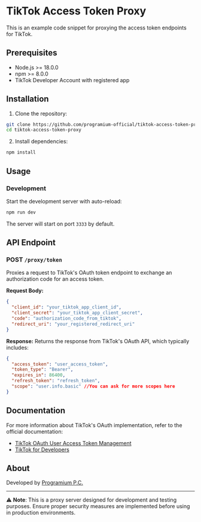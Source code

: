 # TikTok Access Token Proxy

This is an example code snippet for proxying the access token endpoints for TikTok.
## Prerequisites

- Node.js >= 18.0.0
- npm >= 8.0.0
- TikTok Developer Account with registered app

## Installation

1. Clone the repository:

```bash
git clone https://github.com/programium-official/tiktok-access-token-proxy.git
cd tiktok-access-token-proxy
```

2. Install dependencies:

```bash
npm install
```

## Usage

### Development

Start the development server with auto-reload:

```bash
npm run dev
```
The server will start on port `3333` by default.

## API Endpoint

### POST `/proxy/token`

Proxies a request to TikTok's OAuth token endpoint to exchange an authorization code for an access token.

**Request Body:**

```json
{
  "client_id": "your_tiktok_app_client_id",
  "client_secret": "your_tiktok_app_client_secret",
  "code": "authorization_code_from_tiktok",
  "redirect_uri": "your_registered_redirect_uri"
}
```

**Response:**
Returns the response from TikTok's OAuth API, which typically includes:

```json
{
  "access_token": "user_access_token",
  "token_type": "Bearer",
  "expires_in": 86400,
  "refresh_token": "refresh_token",
  "scope": "user.info.basic" //You can ask for more scopes here
}
```

## Documentation

For more information about TikTok's OAuth implementation, refer to the official documentation:

- [TikTok OAuth User Access Token Management](https://developers.tiktok.com/doc/oauth-user-access-token-management)
- [TikTok for Developers](https://developers.tiktok.com/)

## About

Developed by [Programium P.C.](https://github.com/programium-official)

---

⚠️ **Note**: This is a proxy server designed for development and testing purposes. Ensure proper security measures are implemented before using in production environments.
